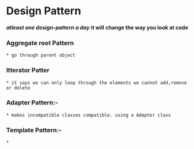 




# Design Pattern

***atleast one design-pattern a day***
**it will change the way you look at code**


### Aggregate root Pattern
	* go through parent object

### Itterator Patter
	* it says we can only loop through the elements we cannot add,remove or delete



### Adapter Pattern:-
	* makes incompatible classes compatible. using a Adapter class

### Template Pattern:- 

	*

